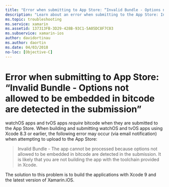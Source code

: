 ```yaml
---
title: "Error when submitting to App Store: “Invalid Bundle - Options not allowed to be embedded in bitcode are detected in the submission”"
description: "Learn about an error when submitting to the App Store: Invalid Bundle - Options not allowed to be embedded in bitcode are detected in the submission."
ms.topic: troubleshooting
ms.service: xamarin
ms.assetid: 137313FB-3D29-428B-93C1-5A05DC8F7C03
ms.subservice: xamarin-ios
author: davidortinau
ms.author: daortin
ms.date: 04/03/2018
no-loc: [Objective-C]
---
```


# Error when submitting to App Store: “Invalid Bundle - Options not allowed to be embedded in bitcode are detected in the submission”

watchOS apps and tvOS apps _require_ bitcode when they are submitted
to the App Store. When building and submitting watchOS and tvOS apps using
Xcode 8.3 or earlier, the following error may occur (via email notification)
when attempting to upload to the App Store:

>Invalid Bundle - The app cannot be processed because options not allowed to be embedded in bitcode are detected in the submission. It is likely that you are not building the app with the toolchain provided in Xcode.

The solution to this problem is to build the applications with Xcode 9 and the
latest version of Xamarin.iOS.
